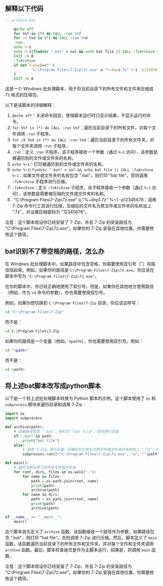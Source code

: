 

## 解释以下代码
```bat
:: archive.bat

    @echo off
    for %%f in (*) do CALL :run %%f
    for /d %%d in (*) do CALL :run %%d
    :run
    echo %~1
    echo %~1|findstr ".bat" > nul && echo bat file || CALL :7zArchive %~1
    EXIT /B 0
    :7zArchive 
    if not %~dnp1=="" (
            "C:\Program Files\7-Zip\7z.exe" a "%~dnp1.7z" %~1 -p12345678
    )
    EXIT /B 0
```

这是一个 Windows 批处理脚本，用于将当前目录下的所有文件和文件夹压缩成 7z 格式的压缩包。

以下是该脚本的详细解释：

1. `@echo off`：关闭命令回显，使得脚本运行时只显示结果，不显示运行的命令。
2. `for %%f in (*) do CALL :run %%f`：遍历当前目录下的所有文件，对每个文件调用 `:run` 子程序。
3. `for /d %%d in (*) do CALL :run %%d`：遍历当前目录下的所有文件夹，对每个文件夹调用 `:run` 子程序。
4. `:run`：定义 `:run` 子程序，该子程序接收一个参数（通过 `%~1` 访问），该参数是被遍历到的文件或文件夹的名称。
5. `echo %~1`：打印被遍历到的文件或文件夹的名称。
6. `echo %~1|findstr ".bat" > nul && echo bat file || CALL :7zArchive %~1`：如果文件或文件夹的名称包含 ".bat"，则打印 "bat file"，否则调用 `:7zArchive` 子程序进行压缩。
7. `:7zArchive`：定义 `:7zArchive` 子程序，该子程序接收一个参数（通过 `%~1` 访问），该参数是需要被压缩的文件或文件夹的名称。
8. `"C:\Program Files\7-Zip\7z.exe" a "%~dnp1.7z" %~1 -p12345678：调用 7-Zip 命令行工具进行压缩，压缩后的文件名为原文件或文件夹的名称加上 ".7z"，并设置压缩密码为 "12345678"。

注意：这个脚本假设你已经安装了 7-Zip，并且 7-Zip 的安装路径为 "C:\Program Files\7-Zip\7z.exe"。如果你的 7-Zip 安装在其他位置，你需要修改这个路径。

## bat识别不了带空格的路径，怎么办
在 Windows 批处理脚本中，如果路径中包含空格，你需要使用双引号（"）将路径括起来。例如，如果你的路径是 `C:\Program Files\7-Zip\7z.exe`，你应该在脚本中写为 `"C:\Program Files\7-Zip\7z.exe"`。

在你的脚本中，你已经正确地使用了双引号。但是，如果你在其他地方使用路径（例如，作为 `cd` 命令的参数），你也需要使用双引号。

例如，如果你想切换到 `C:\Program Files\7-Zip` 目录，你应该这样写：

```bat
cd "C:\Program Files\7-Zip"
```

而不是：

```bat
cd C:\Program Files\7-Zip
```

如果你的路径是一个变量（例如，`%path%`），你也需要使用双引号。例如：

```bat
cd "%path%"
```

而不是：

```bat
cd %path%
```

## 将上述bat脚本改写成python脚本
以下是一个将上述批处理脚本转换为 Python 脚本的示例。这个脚本使用了 `os` 和 `subprocess` 模块来遍历目录和调用 7-Zip：

```python
import os
import subprocess

def archive(path):
    # 如果路径包含 ".bat"，则打印 "bat file"，否则进行压缩
    if ".bat" in path:
        print("bat file")
    else:
        # 调用 7-Zip 进行压缩，压缩后的文件名为原文件或文件夹的名称加上 ".7z"，并设置压缩密码为 "040822"
        subprocess.run([r"C:\Program Files\7-Zip\7z.exe", "a", f"{path}.7z", path, "-p040822"])

def main():
    # 遍历当前目录下的所有文件和文件夹
    for root, dirs, files in os.walk("."):
        for name in files:
            path = os.path.join(root, name)
            print(path)
            archive(path)
        for name in dirs:
            path = os.path.join(root, name)
            print(path)
            archive(path)

if __name__ == "__main__":
    main()
```

这个脚本首先定义了 `archive` 函数，该函数接收一个路径作为参数，如果路径包含 ".bat"，则打印 "bat file"，否则调用 7-Zip 进行压缩。然后，脚本定义了 `main` 函数，该函数遍历当前目录下的所有文件和文件夹，并对每个文件和文件夹调用 `archive` 函数。最后，脚本检查是否是作为主脚本运行，如果是，则调用 `main` 函数。

注意：这个脚本假设你已经安装了 7-Zip，并且 7-Zip 的安装路径为 "C:\Program Files\7-Zip\7z.exe"。如果你的 7-Zip 安装在其他位置，你需要修改这个路径。